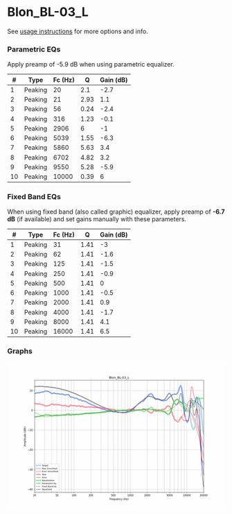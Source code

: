# Blon_BL-03_L
See [usage instructions](https://github.com/jaakkopasanen/AutoEq#usage) for more options and info.

### Parametric EQs
Apply preamp of -5.9 dB when using parametric equalizer.

|   # | Type    |   Fc (Hz) |    Q |   Gain (dB) |
|-----|---------|-----------|------|-------------|
|   1 | Peaking |        20 | 2.1  |        -2.7 |
|   2 | Peaking |        21 | 2.93 |         1.1 |
|   3 | Peaking |        56 | 0.24 |        -2.4 |
|   4 | Peaking |       316 | 1.23 |        -0.1 |
|   5 | Peaking |      2906 | 6    |        -1   |
|   6 | Peaking |      5039 | 1.55 |        -6.3 |
|   7 | Peaking |      5860 | 5.63 |         3.4 |
|   8 | Peaking |      6702 | 4.82 |         3.2 |
|   9 | Peaking |      9550 | 5.28 |        -5.9 |
|  10 | Peaking |     10000 | 0.39 |         6   |

### Fixed Band EQs
When using fixed band (also called graphic) equalizer, apply preamp of **-6.7 dB** (if available) and set gains manually with these parameters.

|   # | Type    |   Fc (Hz) |    Q |   Gain (dB) |
|-----|---------|-----------|------|-------------|
|   1 | Peaking |        31 | 1.41 |        -3   |
|   2 | Peaking |        62 | 1.41 |        -1.6 |
|   3 | Peaking |       125 | 1.41 |        -1.5 |
|   4 | Peaking |       250 | 1.41 |        -0.9 |
|   5 | Peaking |       500 | 1.41 |         0   |
|   6 | Peaking |      1000 | 1.41 |        -0.5 |
|   7 | Peaking |      2000 | 1.41 |         0.9 |
|   8 | Peaking |      4000 | 1.41 |        -1.7 |
|   9 | Peaking |      8000 | 1.41 |         4.1 |
|  10 | Peaking |     16000 | 1.41 |         6.5 |

### Graphs
![](./Blon_BL-03_L.png)
